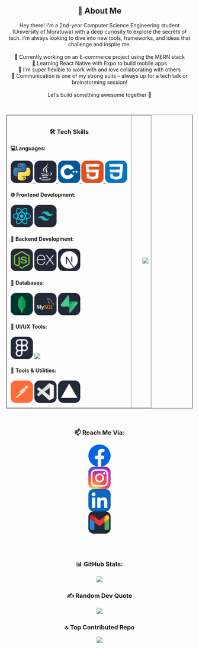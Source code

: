 <div style="text-align: center;">

  <h2>👋 About Me</h2>
  <p>
    Hey there! I'm a 2nd-year Computer Science Engineering student (University of Moratuwa) with a deep curiosity to explore the secrets of tech.
    I'm always looking to dive into new tools, frameworks, and ideas that challenge and inspire me.<br><br>
    🔧 Currently working on an E-commerce project using the MERN stack<br>
    📱 Learning React Native with Expo to build mobile apps<br>
    🤝 I'm super flexible to work with and love collaborating with others<br>
    💬 Communication is one of my strong suits – always up for a tech talk or brainstorming session!<br><br>
    Let’s build something awesome together 🚀
  </p>

  <br/>

  <table align="center" width="100px" border="none">
    <tr>
      <td style="vertical-align: top; padding: 10px; text-align: left;">
        <h3 align="center">🛠 Tech Skills</h3>
        <h4>💻Languages:</h4>
        <a href="https://www.python.org/doc/essays/blurb/">
          <img src="https://github.com/tandpfun/skill-icons/blob/main/icons/Python-Dark.svg" width="60px" />
        </a>
        <a href="https://www.java.com/en/download/help/whatis_java.html">
          <img src="https://github.com/tandpfun/skill-icons/blob/main/icons/Java-Dark.svg" width="60px" />
        </a>
        <a href="https://www.coursera.org/articles/what-is-c-plus-plus">
          <img src="https://github.com/tandpfun/skill-icons/blob/main/icons/CPP.svg" width="60px" />
        </a>
        <a href="https://www.hostinger.com/tutorials/what-is-html">
          <img src="https://github.com/tandpfun/skill-icons/blob/main/icons/HTML.svg" width="60px" />
        </a>
        <a href="https://developer.mozilla.org/en-US/docs/Web/CSS">
          <img src="https://github.com/tandpfun/skill-icons/blob/main/icons/CSS.svg" width="60px" />
        </a>
        <h4>🌐 Frontend Development:</h4>
          <img src="https://github.com/tandpfun/skill-icons/blob/main/icons/React-Dark.svg" width="60px" />
          <img src="https://github.com/tandpfun/skill-icons/blob/main/icons/TailwindCSS-Dark.svg" width="60px" />
        <h4>🧪 Backend Development:</h4> 
          <img src="https://github.com/tandpfun/skill-icons/blob/main/icons/NodeJS-Dark.svg" width="60px" />
          <img src="https://github.com/tandpfun/skill-icons/blob/main/icons/ExpressJS-Dark.svg" width="60px" />
          <img src="https://github.com/tandpfun/skill-icons/blob/main/icons/NextJS-Dark.svg" width="60px" />
        <h4>💾 Databases:</h4>
          <img src="https://github.com/tandpfun/skill-icons/blob/main/icons/MongoDB.svg" width="60px" />
          <img src="https://github.com/tandpfun/skill-icons/blob/main/icons/MySQL-Dark.svg" width="60px" />
          <img src="https://github.com/tandpfun/skill-icons/blob/main/icons/Supabase-Dark.svg" width="60px" />
        <h4>🧩 UI/UX Tools:</h4>
          <img src="https://github.com/tandpfun/skill-icons/blob/main/icons/Figma-Dark.svg" width="60px" />
          <img src="https://raw.githubusercontent.com/marwin1991/profile-technology-icons/refs/heads/main/icons/canva.png" width="60px" />
        <h4>🔧 Tools & Utilities:</h4>
          <img src="https://github.com/tandpfun/skill-icons/blob/main/icons/Postman.svg" width="60px" />
          <img src="https://github.com/tandpfun/skill-icons/blob/main/icons/VSCode-Dark.svg" width="60px" />
          <img src="https://github.com/tandpfun/skill-icons/blob/main/icons/Vercel-Dark.svg" width="60px" />
      </td>
      <td style="padding-left: 30px;">
        <img src="https://user-images.githubusercontent.com/74038190/218265814-3084a4ba-809c-4135-afc0-8685d0f634b3.gif" width="400px" />
      </td>
    </tr>
  </table>

  <br/>
      <h3 align="center">📫 Reach Me Via:</h3>
      <p align="center">
      <a href="https://www.facebook.com/share/1DJ3LafgNM/?mibextid=wwXIfr">
        <img src="https://github.com/CLorant/readme-social-icons/blob/main/large/filled/facebook.svg" style="display:block; margin-left:auto; margin-right:auto;" width="60px"/>
      </a>
      <a href="https://instagram.com/thusykanna_16">
        <img src="https://github.com/tandpfun/skill-icons/blob/main/icons/Instagram.svg" style="display:block; margin-left:auto; margin-right:auto;" width="60px"/>
      </a>
      <a href="https://www.linkedin.com/in/thushanth-uthayarajan-b15a48274">
        <img src="https://github.com/tandpfun/skill-icons/blob/main/icons/LinkedIn.svg" style="display:block; margin-left:auto; margin-right:auto;" width="60px" />
      </a>
      <a href="mailto:thusy0816@gmail.com">
        <img src="https://github.com/tandpfun/skill-icons/blob/main/icons/Gmail-Dark.svg" style="display:block; margin-left:auto; margin-right:auto;" width="60px" />
      </a>
      </p>

  <br/><br/>

  <h3 align="center">📊 GitHub Stats:</h3>
    <p align="center">
        <img src="https://github-readme-stats.vercel.app/api?username=thusykanna&theme=dark&hide_border=false&include_all_commits=false&count_private=true" />
      <br/>
<!--         <img src="https://github-readme-stats.vercel.app/api/top-langs/?username=thusykanna&layout=compact&theme=dark&count_private=true&langs_count=6&custom_title=Most+Used+Languages" />
      <br/> -->
    </p>

  <h3 align="center">✍️ Random Dev Quote</h3>
    <p align="center">
      <img src="https://quotes-github-readme.vercel.app/api?type=horizontal&theme=tokyonight" />
    </p>
  <h3 align="center">🔝 Top Contributed Repo</h3>
    <p align="center">
        <img src="https://github-contributor-stats.vercel.app/api?username=thusykanna&limit=5&theme=dark&combine_all_yearly_contributions=true" />
      <br/>
    </p>
    
</div>
